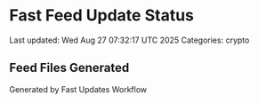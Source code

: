 # Fast Feed Update Status
Last updated: Wed Aug 27 07:32:17 UTC 2025
Categories: crypto

## Feed Files Generated

Generated by Fast Updates Workflow

